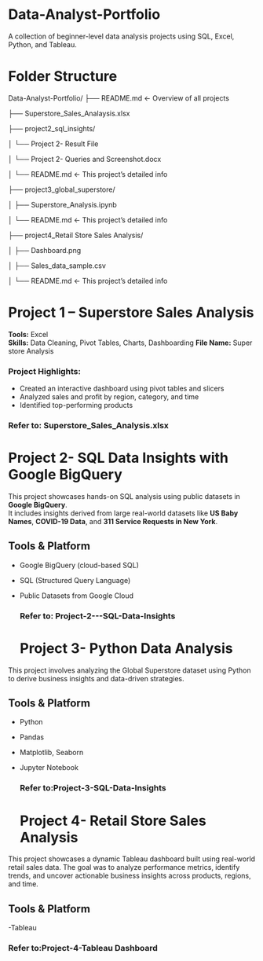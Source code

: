 # Data-Analyst-Portfolio
A collection of beginner-level data analysis projects using SQL, Excel, Python, and Tableau.

# Folder Structure
Data-Analyst-Portfolio/
├── README.md                  ← Overview of all projects

├── Superstore_Sales_Analaysis.xlsx


├── project2_sql_insights/

│   └── Project 2- Result File

│   └── Project 2- Queries and Screenshot.docx

│   └── README.md              ← This project’s detailed info


├── project3_global_superstore/

│   ├── Superstore_Analysis.ipynb

│   └── README.md              ← This project’s detailed info

├── project4_Retail Store Sales Analysis/

│   ├── Dashboard.png

│   ├── Sales_data_sample.csv

│   └── README.md              ← This project’s detailed info


# Project 1 – Superstore Sales Analysis

**Tools:** Excel  
**Skills:** Data Cleaning, Pivot Tables, Charts, Dashboarding
**File Name:** Super store Analysis

### Project Highlights:
- Created an interactive dashboard using pivot tables and slicers
- Analyzed sales and profit by region, category, and time
- Identified top-performing products

### Refer to: Superstore_Sales_Analysis.xlsx

# Project 2- SQL Data Insights with Google BigQuery

This project showcases hands-on SQL analysis using public datasets in **Google BigQuery**.  
It includes insights derived from large real-world datasets like **US Baby Names**, **COVID-19 Data**, and **311 Service Requests in New York**.

## Tools & Platform
- Google BigQuery (cloud-based SQL)
- SQL (Structured Query Language)
- Public Datasets from Google Cloud

  ### Refer to: Project-2---SQL-Data-Insights

  # Project 3- Python Data Analysis

This project involves analyzing the Global Superstore dataset using Python to derive business insights and data-driven strategies.

## Tools & Platform
- Python
- Pandas
- Matplotlib, Seaborn
- Jupyter Notebook

  ### Refer to:Project-3-SQL-Data-Insights

   # Project 4- Retail Store Sales Analysis

This project showcases a dynamic Tableau dashboard built using real-world retail sales data. The goal was to analyze performance metrics, identify trends, and uncover actionable business insights across products, regions, and time.
## Tools & Platform
-Tableau

  ### Refer to:Project-4-Tableau Dashboard

  


  
